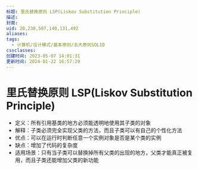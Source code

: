 ```yaml
---
标题: 里氏替换原则 LSP(Liskov Substitution Principle)
描述:
封面:
uid: 20,230,507,140,131,492
aliases:
tags:
  - 计算机/设计模式/基本原则/五大原则SOLID
cssclasses:
创建时间: 2023-05-07 14:01:31
更新时间: 2024-01-22 16:57:29
---
```


# 里氏替换原则 LSP(Liskov Substitution Principle)

- 定义：所有引用基类的地方必须能透明地使用其子类的对象
- 解释：子类必须完全实现父类的方法，而且子类可以有自己的个性化方法
- 优点：可以在运行时判断任意一个实例对象是否是某个类的实例
- 缺点：增加了代码的复杂度
- 适用场景：只有当子类可以替换掉所有父类的出现的地方，父类才能真正被复用，而且子类还能增加父类的新功能
